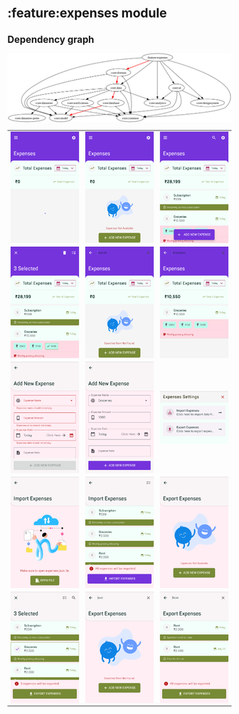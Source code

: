 # :feature:expenses module
## Dependency graph
![Dependency graph](../../docs/images/graphs/dep_graph_feature_expenses.svg)

|                                                                                                              |                                                                                                                                      |                                                                                                                                    |
|--------------------------------------------------------------------------------------------------------------|--------------------------------------------------------------------------------------------------------------------------------------|------------------------------------------------------------------------------------------------------------------------------------|
| ![ExpensesScreenLoading_phone.png](./src/test/screenshots/ExpensesScreenLoading_phone.png)                   | ![ExpensesScreenEmptyContent_phone.png](./src/test/screenshots/ExpensesScreenEmptyContent_phone.png)                                 | ![ExpensesScreenSuccessContent_phone.png](./src/test/screenshots/ExpensesScreenSuccessContent_phone.png)                           |
| ![ItemsPopulatedAndSelected_phone.png](./src/test/screenshots/ItemsPopulatedAndSelected_phone.png)           | ![ShowSearchBarAndGetEmptyResult_phone.png](./src/test/screenshots/ShowSearchBarAndGetEmptyResult_phone.png)                         | ![ShowSearchBarAndGetSuccessResult_phone.png](./src/test/screenshots/ShowSearchBarAndGetSuccessResult_phone.png)                   |
| ![AddEditItemScreenWithEmptyData_phone.png](./src/test/screenshots/AddEditItemScreenWithEmptyData_phone.png) | ![AddEditItemScreenWithDummyData_phone.png](./src/test/screenshots/AddEditItemScreenWithDummyData_phone.png)                         | ![ShowSettingsBottomSheet_phone.png](./src/test/screenshots/ShowSettingsBottomSheet_phone.png)                                     |
| ![ImportScreenWithEmptyData_phone.png](./src/test/screenshots/ImportScreenWithEmptyData_phone.png)           | ![ImportScreenWithSomeData_phone.png](./src/test/screenshots/ImportScreenWithSomeData_phone.png)                                     | ![ExportScreenWithEmptyData_phone.png](./src/test/screenshots/ExportScreenWithEmptyData_phone.png)                                 |
| ![ExportScreenWithSomeData_phone.png](./src/test/screenshots/ExportScreenWithSomeData_phone.png)             | ![ExportScreenPerformSearchAndGetEmptyResult_phone.png](./src/test/screenshots/ExportScreenPerformSearchAndGetEmptyResult_phone.png) | ![ExportScreenPerformSearchAndGetSomeResult_phone.png](./src/test/screenshots/ExportScreenPerformSearchAndGetSomeResult_phone.png) |
